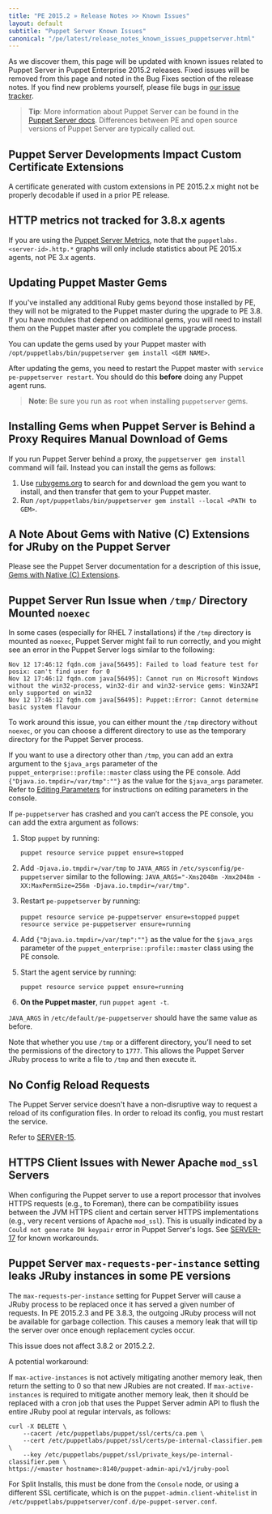 ```yaml
---
title: "PE 2015.2 » Release Notes >> Known Issues"
layout: default
subtitle: "Puppet Server Known Issues"
canonical: "/pe/latest/release_notes_known_issues_puppetserver.html"
---
```


As we discover them, this page will be updated with known issues related to Puppet Server in Puppet Enterprise 2015.2 releases. Fixed issues will be removed from this page and noted in the Bug Fixes section of the release notes. If you find new problems yourself, please file bugs in [our issue tracker](https://tickets.puppetlabs.com).

> **Tip**: More information about Puppet Server can be found in the [Puppet Server docs](/puppetserver/1.0/services_master_puppetserver.html). Differences between PE and open source versions of Puppet Server are typically called out.

## Puppet Server Developments Impact Custom Certificate Extensions

A certificate generated with custom extensions in PE 2015.2.x might not be properly decodable if used in a prior PE release.

## HTTP metrics not tracked for 3.8.x agents

If you are using the [Puppet Server Metrics](./puppet_server_metrics.html), note that the `puppetlabs.<server-id>.http.*` graphs will only include statistics about PE 2015.x agents, not PE 3.x agents. <!--PE-10705-->

## Updating Puppet Master Gems

If you've installed any additional Ruby gems beyond those installed by PE, they will not be migrated to the Puppet master during the upgrade to PE 3.8. If you have modules that depend on additional gems, you will need to install them on the Puppet master after you complete the upgrade process.

You can update the gems used by your Puppet master with `/opt/puppetlabs/bin/puppetserver gem install <GEM NAME>`.

After updating the gems, you need to restart the Puppet master with `service pe-puppetserver restart`. You should do this **before** doing any Puppet agent runs.

>**Note**: Be sure you run as `root` when installing `puppetserver` gems.

## Installing Gems when Puppet Server is Behind a Proxy Requires Manual Download of Gems

If you run Puppet Server behind a proxy, the `puppetserver gem install` command will fail. Instead you can install the gems as follows:

1. Use [rubygems.org](https://rubygems.org/pages/download#formats) to search for and download the gem you want to install, and then transfer that gem to your Puppet master.
2. Run `/opt/puppetlabs/bin/puppetserver gem install --local <PATH to GEM>`.

## A Note About Gems with Native (C) Extensions for JRuby on the Puppet Server

Please see the Puppet Server documentation for a description of this issue, [Gems with Native (C) Extensions](/puppetserver/1.0/gems.html#gems-with-native-c-extensions).

## Puppet Server Run Issue when `/tmp/` Directory Mounted `noexec`

In some cases (especially for RHEL 7 installations) if the `/tmp` directory is mounted as `noexec`, Puppet Server might fail to run correctly, and you might see an error in the Puppet Server logs similar to the following:

    Nov 12 17:46:12 fqdn.com java[56495]: Failed to load feature test for posix: can't find user for 0
    Nov 12 17:46:12 fqdn.com java[56495]: Cannot run on Microsoft Windows without the win32-process, win32-dir and win32-service gems: Win32API only supported on win32
    Nov 12 17:46:12 fqdn.com java[56495]: Puppet::Error: Cannot determine basic system flavour

To work around this issue, you can either mount the `/tmp` directory without `noexec`, or you can choose a different directory to use as the temporary directory for the Puppet Server process.

If you want to use a directory other than `/tmp`, you can add an extra argument to the `$java_args` parameter of the `puppet_enterprise::profile::master` class using the PE console. Add `{"Djava.io.tmpdir=/var/tmp":""}` as the value for the `$java_args` parameter. Refer to [Editing Parameters](./console_classes_groups_making_changes.html#editing-parameters) for instructions on editing parameters in the console.

If `pe-puppetserver` has crashed and you can’t access the PE console, you can add the extra argument as follows:

1. Stop `puppet` by running:

    `puppet resource service puppet ensure=stopped`

2. Add  `-Djava.io.tmpdir=/var/tmp` to `JAVA_ARGS` in `/etc/sysconfig/pe-puppetserver` similar to the following: `JAVA_ARGS="-Xms2048m -Xmx2048m -XX:MaxPermSize=256m -Djava.io.tmpdir=/var/tmp"`.

3. Restart `pe-puppetserver` by running:

    `puppet resource service pe-puppetserver ensure=stopped`
    `puppet resource service pe-puppetserver ensure=running`

4. Add `{"Djava.io.tmpdir=/var/tmp":""}` as the value for the `$java_args` parameter of the `puppet_enterprise::profile::master` class using the PE console.

5. Start the agent service by running:

    `puppet resource service puppet ensure=running`

6. **On the Puppet master**, run `puppet agent -t`.

`JAVA_ARGS` in `/etc/default/pe-puppetserver` should have the same value as before.

Note that whether you use `/tmp` or a different directory, you’ll need to set the permissions of the directory to `1777`. This allows the Puppet Server JRuby process to write a file to `/tmp` and then execute it.

## No Config Reload Requests

The Puppet Server service doesn't have a non-disruptive way to request a reload of its configuration files. In order to reload its config, you must restart the service.

Refer to [SERVER-15](https://tickets.puppetlabs.com/browse/SERVER-15).

## HTTPS Client Issues with Newer Apache `mod_ssl` Servers

When configuring the Puppet server to use a report processor that involves HTTPS requests (e.g., to Foreman), there can be compatibility issues between the JVM HTTPS client and certain server HTTPS implementations (e.g., very recent versions of Apache `mod_ssl`). This is usually indicated by a `Could not generate DH keypair` error in Puppet Server's logs. See [SERVER-17](https://tickets.puppetlabs.com/browse/SERVER-17) for known workarounds.

## Puppet Server `max-requests-per-instance` setting leaks JRuby instances in some PE versions

The `max-requests-per-instance` setting for Puppet Server will cause a JRuby process to be replaced once it has served a given number of requests. In PE 2015.2.3 and PE 3.8.3, the outgoing JRuby process will not be available for garbage collection. This causes a memory leak that will tip the server over once enough replacement cycles occur.

This issue does not affect 3.8.2 or 2015.2.2.

A potential workaround:

If `max-active-instances` is not actively mitigating another memory leak, then return the setting to 0 so that new JRubies are not created. If `max-active-instances` is required to mitigate another memory leak, then it should be replaced with a cron job that uses the Puppet Server admin API to flush the entire JRuby pool at regular intervals, as follows:

	curl -X DELETE \
  		--cacert /etc/puppetlabs/puppet/ssl/certs/ca.pem \
  		--cert /etc/puppetlabs/puppet/ssl/certs/pe-internal-classifier.pem \
  		--key /etc/puppetlabs/puppet/ssl/private_keys/pe-internal-classifier.pem \
  	https://<master hostname>:8140/puppet-admin-api/v1/jruby-pool


For Split Installs, this must be done from the `Console` node, or using a different SSL certificate, which is on the `puppet-admin.client-whitelist` in `/etc/puppetlabs/puppetserver/conf.d/pe-puppet-server.conf`.
